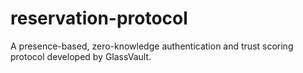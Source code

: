 # reservation-protocol
A presence-based, zero-knowledge authentication and trust scoring protocol developed by GlassVault.
